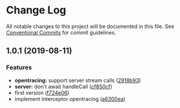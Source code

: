 # Change Log

All notable changes to this project will be documented in this file.
See [Conventional Commits](https://conventionalcommits.org) for commit guidelines.

## 1.0.1 (2019-08-11)


### Features

* **opentracing:** support server stream calls ([2918b93](https://github.com/edvardchen/node-grpc-experimental-server-interceptors/commit/2918b93))
* **server:** don't await handleCall ([cf850cf](https://github.com/edvardchen/node-grpc-experimental-server-interceptors/commit/cf850cf))
* first version ([f724e06](https://github.com/edvardchen/node-grpc-experimental-server-interceptors/commit/f724e06))
* implement interceptor opentracing ([a6300ea](https://github.com/edvardchen/node-grpc-experimental-server-interceptors/commit/a6300ea))
